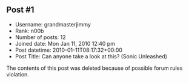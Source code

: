 ## Post #1
- Username: grandmasterjimmy
- Rank: n00b
- Number of posts: 12
- Joined date: Mon Jan 11, 2010 12:40 pm
- Post datetime: 2010-01-11T08:17:32+00:00
- Post Title: Can anyone take a look at this? (Sonic Unleashed)

The contents of this post was deleted because of possible forum rules violation.
